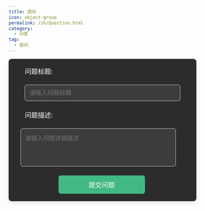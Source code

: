 ```yaml
---
title: 提问
icon: object-group
permalink: /zh/Question.html
category:
  - 问答
tag:
  - 提问
---
```


<style scoped>
  /* 调整表单容器的布局 */
  form {
    display: flex;
    flex-direction: column;
    gap: 1.5rem; /* 增加间距 */
    max-width: 600px;
    margin: 0 auto;
    padding: 20px;
    background-color: #2c2c2c;
    border-radius: 8px;
    box-shadow: 0 4px 12px rgba(0, 0, 0, 0.1);
  }

  /* 设置表单标签的样式 */
  label {
    font-size: 1.1rem;
    color: #fff;
    margin-left: 5%; /* 对齐标签 */
  }

  /* 优化输入框的样式，调整为一致宽度，且居中 */
  input[type="text"]{
    width: 90%; /* 保证输入框和文本框的宽度一致 */
    padding: 12px;
    border-radius: 6px;
    border: 1px solid #ccc;
    background-color: #3c3c3c;
    color: #fff;
    font-size: 1rem;
    margin: 0 auto; /* 确保输入框居中 */
  }

textarea {
    width: 90%; /* 保证输入框和文本框的宽度一致 */
    padding: 12px;
    border-radius: 6px;
    border: 1px solid #ccc;
    background-color: #3c3c3c;
    color: #fff;
    font-size: 1rem;
    margin: 0 auto; /* 确保输入框居中 */
    resize:none;
    justify-self:center;
    margin-left:2.5%;
  }
  
  form p{
    margin:0;
  }

  /* 输入框聚焦时的样式 */
  input[type="text"]:focus,
  textarea:focus {
    outline: none;
    border-color: #42b983;
    box-shadow: 0 0 5px rgba(66, 185, 131, 0.5);
  }

  /* 提交按钮的样式 */
  button {
    width: 50%; /* 保持按钮宽度一致 */
    padding: 12px;
    border-radius: 6px;
    border: none;
    background-color: #42b983;
    color: #fff;
    font-size: 1.1rem;
    cursor: pointer;
    transition: background-color 0.3s;
    margin-left: 24.5%; /* 向右偏移 */

  }

  /* 提交按钮悬停时的效果 */
  button:hover {
    background-color: #359d6d;
  }

</style>

<form action="https://formspree.io/f/xblrvydz" method="POST">
  <label for="title">问题标题:</label>
  <input type="text" name="title" id="title" placeholder="请输入问题标题" required>
  
  <div>
    <label for="description">问题描述:</label>
  </div>
  
  <textarea  name="description" id="description" rows="4" placeholder="请输入问题详细描述" required></textarea>
  
  <button type="submit">提交问题</button>
</form>

